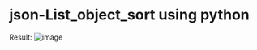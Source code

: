 # json-List_object_sort using python

Result:
![image](https://user-images.githubusercontent.com/91005325/170968830-52be79c6-e10d-4bd9-8105-f46a09062a9a.png)
